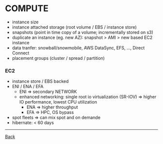 COMPUTE
=========

* instance size
* instance attached storage (root volume / EBS / instance store)
* snapshots (point in time copy of a volume; incrementally stored on s3)
* duplicate an instance (eg. new AZ): snapshot > AMI > new based EC2 instance 
* data tranfer: snowball/snowmobile, AWS DataSync, EFS, …, Direct Connect
* placement groups (cluster / spread / partition)

### EC2
* instance store / EBS backed
* ENI / ENA / EFA
    * ENI => secondary NETWORK
    * enhanced networking: single root io virtualization (SR-IOV) => higher IO performance, lowest CPU utilization
        * ENA => higher throughput
        * EFA => HPC, OS bypass
* spot fleets => can mix spot and on demande
* hibernate: < 60 days


---
[Back](/solution-architect)
